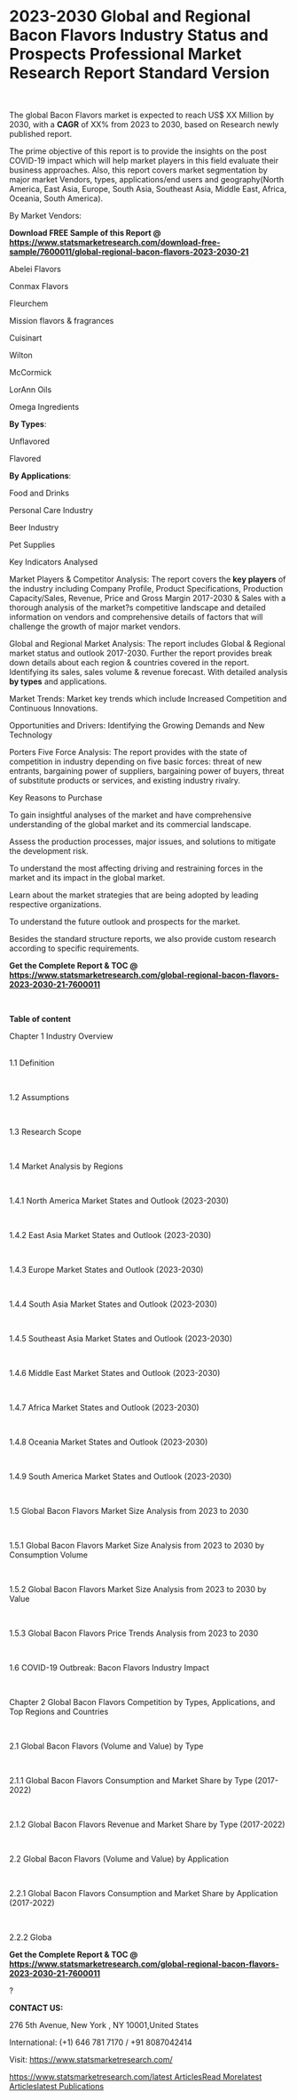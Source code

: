 <h1>2023-2030 Global and Regional Bacon Flavors Industry Status and Prospects Professional Market Research Report Standard Version</h1><br/><p>The global Bacon Flavors market is expected to reach US$ XX Million by 2030, with a <strong>CAGR</strong> of XX% from 2023 to 2030, based on Research newly published report.</p>
 
 
 
 <p>The prime objective of this report is to provide the insights on the post COVID-19 impact which will help market players in this field evaluate their business approaches. Also, this report covers market segmentation by major market Vendors, types, applications/end users and geography(North America, East Asia, Europe, South Asia, Southeast Asia, Middle East, Africa, Oceania, South America).</p>
 
 
 
 <p>By Market Vendors:</p>
 
 
 
 <p><strong>Download FREE Sample of this Report @ <a href="https://www.statsmarketresearch.com/download-free-sample/7600011/global-regional-bacon-flavors-2023-2030-21">https://www.statsmarketresearch.com/download-free-sample/7600011/global-regional-bacon-flavors-2023-2030-21</a></strong></p>
 
 
 
 <p>Abelei Flavors</p>
 
 
 
 <p>Conmax Flavors</p>
 
 
 
 <p>Fleurchem</p>
 
 
 
 <p>Mission flavors & fragrances</p>
 
 
 
 <p>Cuisinart</p>
 
 
 
 <p>Wilton</p>
 
 
 
 <p>McCormick</p>
 
 
 
 <p>LorAnn Oils</p>
 
 
 
 <p>Omega Ingredients</p>
 
 
 
 <p><strong>By Types</strong>:</p>
 
 
 
 <p>Unflavored</p>
 
 
 
 <p>Flavored</p>
 
 
 
 <p><strong><strong>By Applications</strong></strong>:</p>
 
 
 
 <p>Food and Drinks</p>
 
 
 
 <p>Personal Care Industry</p>
 
 
 
 <p>Beer Industry</p>
 
 
 
 <p>Pet Supplies</p>
 
 
 
 <p>Key Indicators Analysed</p>
 
 
 
 <p>Market Players & Competitor Analysis: The report covers the <strong>key players</strong> of the industry including Company Profile, Product Specifications, Production Capacity/Sales, Revenue, Price and Gross Margin 2017-2030 & Sales with a thorough analysis of the market?s competitive landscape and detailed information on vendors and comprehensive details of factors that will challenge the growth of major market vendors.</p>
 
 
 
 <p>Global and Regional Market Analysis: The report includes Global & Regional market status and outlook 2017-2030. Further the report provides break down details about each region & countries covered in the report. Identifying its sales, sales volume & revenue forecast. With detailed analysis <strong>by types</strong> and applications.</p>
 
 
 
 <p>Market Trends: Market key trends which include Increased Competition and Continuous Innovations.</p>
 
 
 
 <p>Opportunities and Drivers: Identifying the Growing Demands and New Technology</p>
 
 
 
 <p>Porters Five Force Analysis: The report provides with the state of competition in industry depending on five basic forces: threat of new entrants, bargaining power of suppliers, bargaining power of buyers, threat of substitute products or services, and existing industry rivalry.</p>
 
 
 
 <p>Key Reasons to Purchase</p>
 
 
 
 <p>To gain insightful analyses of the market and have comprehensive understanding of the global market and its commercial landscape.</p>
 
 
 
 <p>Assess the production processes, major issues, and solutions to mitigate the development risk.</p>
 
 
 
 <p>To understand the most affecting driving and restraining forces in the market and its impact in the global market.</p>
 
 
 
 <p>Learn about the market strategies that are being adopted by leading respective organizations.</p>
 
 
 
 <p>To understand the future outlook and prospects for the market.</p>
 
 
 
 <p>Besides the standard structure reports, we also provide custom research according to specific requirements.</p>
 
 
 
 <div><b>Get the Complete Report & TOC @ <a href="https://www.statsmarketresearch.com/global-regional-bacon-flavors-2023-2030-21-7600011">https://www.statsmarketresearch.com/global-regional-bacon-flavors-2023-2030-21-7600011</a></b></div>
 
 
 
 <p><br />
 
 <b>Table of content</b></p>
 
 
 
 <p>Chapter 1 Industry Overview<br />
 
 <br />
 
 1.1 Definition<br />
 
 <br />
 
 1.2 Assumptions<br />
 
 <br />
 
 1.3 Research Scope<br />
 
 <br />
 
 1.4 Market Analysis by Regions<br />
 
 <br />
 
 1.4.1 North America Market States and Outlook (2023-2030)<br />
 
 <br />
 
 1.4.2 East Asia Market States and Outlook (2023-2030)<br />
 
 <br />
 
 1.4.3 Europe Market States and Outlook (2023-2030)<br />
 
 <br />
 
 1.4.4 South Asia Market States and Outlook (2023-2030)<br />
 
 <br />
 
 1.4.5 Southeast Asia Market States and Outlook (2023-2030)<br />
 
 <br />
 
 1.4.6 Middle East Market States and Outlook (2023-2030)<br />
 
 <br />
 
 1.4.7 Africa Market States and Outlook (2023-2030)<br />
 
 <br />
 
 1.4.8 Oceania Market States and Outlook (2023-2030)<br />
 
 <br />
 
 1.4.9 South America Market States and Outlook (2023-2030)<br />
 
 <br />
 
 1.5 Global Bacon Flavors Market Size Analysis from 2023 to 2030<br />
 
 <br />
 
 1.5.1 Global Bacon Flavors Market Size Analysis from 2023 to 2030 by Consumption Volume<br />
 
 <br />
 
 1.5.2 Global Bacon Flavors Market Size Analysis from 2023 to 2030 by Value<br />
 
 <br />
 
 1.5.3 Global Bacon Flavors Price Trends Analysis from 2023 to 2030<br />
 
 <br />
 
 1.6 COVID-19 Outbreak: Bacon Flavors Industry Impact<br />
 
 <br />
 
 Chapter 2 Global Bacon Flavors Competition by Types, Applications, and Top Regions and Countries<br />
 
 <br />
 
 2.1 Global Bacon Flavors (Volume and Value) by Type<br />
 
 <br />
 
 2.1.1 Global Bacon Flavors Consumption and Market Share by Type (2017-2022)<br />
 
 <br />
 
 2.1.2 Global Bacon Flavors Revenue and Market Share by Type (2017-2022)<br />
 
 <br />
 
 2.2 Global Bacon Flavors (Volume and Value) by Application<br />
 
 <br />
 
 2.2.1 Global Bacon Flavors Consumption and Market Share by Application (2017-2022)<br />
 
 <br />
 
 2.2.2 Globa</p>
 
 
 
 <div><b>Get the Complete Report & TOC @ <a href="https://www.statsmarketresearch.com/global-regional-bacon-flavors-2023-2030-21-7600011">https://www.statsmarketresearch.com/global-regional-bacon-flavors-2023-2030-21-7600011</a></b></div>
 
 
 
 <p>? </p>
 
 
 
 <p><b>CONTACT US:</b><br />
 
 276 5th Avenue, New York , NY 10001,United States<br />
 
 International: (+1) 646 781 7170 / +91 8087042414<br />
 
 Visit: <a href="https://www.statsmarketresearch.com/">https://www.statsmarketresearch.com/</a><br />
 
 <a href="https://gyeongbokgung.com">https://www.statsmarketresearch.com/</a><a href="https://hallyeomaritime.com">latest Articles</a><a href="https://jingwansa.com">Read More</a><a href="https://nguoiviet.jp/">latest Articles</a><a href="https://www.intelmarketresearch.com/">latest Publications</a></p>